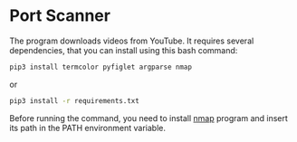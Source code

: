 # Port Scanner
The program downloads videos from YouTube.
It requires several dependencies, that you can install using this bash command:
```bash
pip3 install termcolor pyfiglet argparse nmap
```
or<br>
```bash
pip3 install -r requirements.txt
```
Before running the command, you need to install [nmap](https://nmap.org/download.html) program and insert its path in the PATH environment variable.